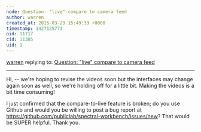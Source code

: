 ```yaml
---
node: Question: "live" compare to camera feed
author: warren
created_at: 2015-03-23 15:49:33 +0000
timestamp: 1427125773
nid: 11717
cid: 11385
uid: 1
---
```




[warren](../profile/warren) replying to: [Question: "live" compare to camera feed](../notes/wecapa/03-23-2015/question-live-compare-to-camera-feed)

----
Hi, -- we're hoping to revise the videos soon but the interfaces may change again soon as well, so we're holding off for a little bit. Making the videos is a bit time consuming! 

I just confirmed that the compare-to-live feature is broken; do you use Github and would you be willing to post a bug report at https://github.com/publiclab/spectral-workbench/issues/new? That would be SUPER helpful. Thank you.